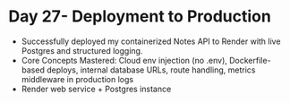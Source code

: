 # Day 27- Deployment to Production
- Successfully deployed my containerized Notes API to Render with live Postgres and structured logging.
- Core Concepts Mastered: Cloud env injection (no .env), Dockerfile-based deploys, internal database URLs, route handling, metrics middleware in production logs
- Render web service + Postgres instance



